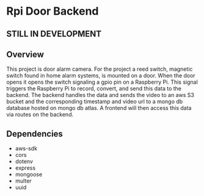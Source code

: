 # Rpi Door Backend
## **STILL IN DEVELOPMENT**

## Overview
This project is door alarm camera. For the project a reed switch, magnetic switch found in home alarm systems, is mounted on a door. When the door opens it opens the switch signaling a gpio pin on a Raspberry Pi. This signal triggers the Raspberry Pi to record, convert, and send this data to the backend. The backend handles the data and sends the video to an aws S3 bucket and the corresponding timestamp and video url to a mongo db database hosted on mongo db atlas. A frontend will then access this data via routes on the backend. 

## Dependencies
- aws-sdk
- cors
- dotenv
- express
- mongoose
- multer
- uuid

